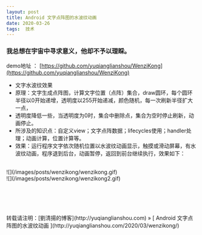 ```yaml
---
layout: post  
title: Android 文字点阵图的水波纹动画
date: 2020-03-26  
tags:  技术
---
```

### 我总想在宇宙中寻求意义，他却不予以理睬。  

demo地址 ：
 [https://github.com/yuqianglianshou/WenziKong](https://github.com/yuqianglianshou/WenziKong)   

 * 文字水波纹效果
 * 原理：文字生成点阵图，计算文字位置（点阵）集合，draw圆环，每个圆环半径以0开始递增，透明度以255开始递减，颜色随机，每一次刷新半径扩大一点，
 * 透明度降低一些，当透明度为0时，集合中删除点，集合为空时停止刷新，动画停止。
 * 所涉及的知识点：自定义view；文字点阵数据；lifecycles使用；handler处理；动画计算，位置计算等。
 * 效果：运行程序文字依次随机位置以水波纹动画显示，触摸或滑动屏幕，有水波纹动画，程序退到后台，动画暂停，返回到前台继续执行，效果如下：

 <br/> 
![](/images/posts/wenzikong/wenzikong.gif)
 <br/> 
![](/images/posts/wenzikong/wenzikong2.gif)
 <br/> 




<br/> 
<br/> 
<br/> 
<br/> 
<br/> 
转载请注明：[劉清揚的博客](http://yuqianglianshou.com) » [ Android 文字点阵图的水波纹动画 ](http://yuqianglianshou.com/2020/03/wenzikong/)  
<br/>
